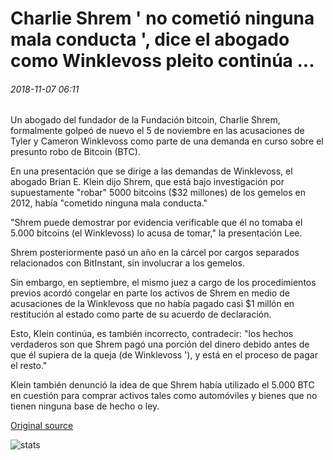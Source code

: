 # Charlie Shrem ' no cometió ninguna mala conducta ', dice el abogado como Winklevoss pleito continúa ...

###### 2018-11-07 06:11

Un abogado del fundador de la Fundación bitcoin, Charlie Shrem, formalmente golpeó de nuevo el 5 de noviembre en las acusaciones de Tyler y Cameron Winklevoss como parte de una demanda en curso sobre el presunto robo de Bitcoin (BTC).

En una presentación que se dirige a las demandas de Winklevoss, el abogado Brian E. Klein dijo Shrem, que está bajo investigación por supuestamente "robar" 5000 bitcoins ($32 millones) de los gemelos en 2012, había "cometido ninguna mala conducta."

"Shrem puede demostrar por evidencia verificable que él no tomaba el 5.000 bitcoins (el Winklevoss) lo acusa de tomar," la presentación Lee.

Shrem posteriormente pasó un año en la cárcel por cargos separados relacionados con BitInstant, sin involucrar a los gemelos.

Sin embargo, en septiembre, el mismo juez a cargo de los procedimientos previos acordó congelar en parte los activos de Shrem en medio de acusaciones de la Winklevoss que no había pagado casi $1 millón en restitución al estado como parte de su acuerdo de declaración.

Esto, Klein continúa, es también incorrecto, contradecir: "los hechos verdaderos son que Shrem pagó una porción del dinero debido antes de que él supiera de la queja (de Winklevoss '), y está en el proceso de pagar el resto."

Klein también denunció la idea de que Shrem había utilizado el 5.000 BTC en cuestión para comprar activos tales como automóviles y bienes que no tienen ninguna base de hecho o ley.

[Original source](https://cointelegraph.com/news/charlie-shrem-committed-no-misconduct-says-lawyer-as-winklevoss-lawsuit-continues)

![stats](https://c.statcounter.com/11760860/0/a89fa40b/1/ "stats")